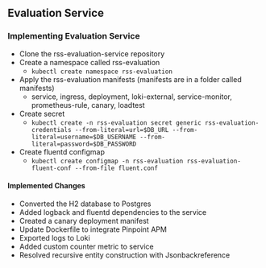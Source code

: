## Evaluation Service

### Implementing Evaluation Service

* Clone the rss-evaluation-service repository
* Create a namespace called rss-evaluation
  * `kubectl create namespace rss-evaluation`
* Apply the rss-evaluation manifests (manifests are in a folder called manifests)
  * service, ingress, deployment, loki-external, service-monitor, prometheus-rule, canary, loadtest
* Create secret
  * `kubectl create -n rss-evaluation secret generic rss-evaluation-credentials --from-literal=url=$DB_URL --from-literal=username=$DB_USERNAME --from-literal=password=$DB_PASSWORD`
* Create fluentd configmap
  * `kubectl create configmap -n rss-evaluation rss-evaluation-fluent-conf --from-file fluent.conf`

#### Implemented Changes
* Converted the H2 database to Postgres
* Added logback and fluentd dependencies to the service
* Created a canary deployment manifest
* Update Dockerfile to integrate Pinpoint APM
* Exported logs to Loki
* Added custom counter metric to service
* Resolved recursive entity construction with Jsonbackreference
